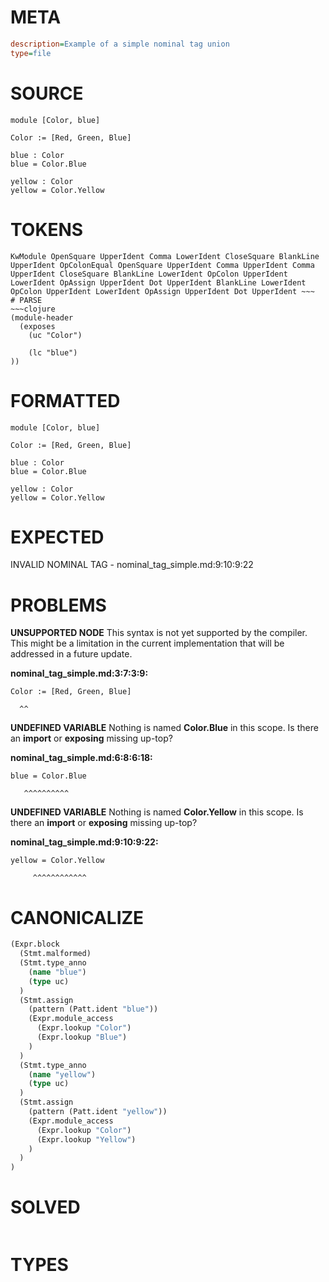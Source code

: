 # META
~~~ini
description=Example of a simple nominal tag union
type=file
~~~
# SOURCE
~~~roc
module [Color, blue]

Color := [Red, Green, Blue]

blue : Color
blue = Color.Blue

yellow : Color
yellow = Color.Yellow
~~~
# TOKENS
~~~text
KwModule OpenSquare UpperIdent Comma LowerIdent CloseSquare BlankLine UpperIdent OpColonEqual OpenSquare UpperIdent Comma UpperIdent Comma UpperIdent CloseSquare BlankLine LowerIdent OpColon UpperIdent LowerIdent OpAssign UpperIdent Dot UpperIdent BlankLine LowerIdent OpColon UpperIdent LowerIdent OpAssign UpperIdent Dot UpperIdent ~~~
# PARSE
~~~clojure
(module-header
  (exposes
    (uc "Color")

    (lc "blue")
))
~~~
# FORMATTED
~~~roc
module [Color, blue]

Color := [Red, Green, Blue]

blue : Color
blue = Color.Blue

yellow : Color
yellow = Color.Yellow
~~~
# EXPECTED
INVALID NOMINAL TAG - nominal_tag_simple.md:9:10:9:22
# PROBLEMS
**UNSUPPORTED NODE**
This syntax is not yet supported by the compiler.
This might be a limitation in the current implementation that will be addressed in a future update.

**nominal_tag_simple.md:3:7:3:9:**
```roc
Color := [Red, Green, Blue]
```
      ^^


**UNDEFINED VARIABLE**
Nothing is named **Color.Blue** in this scope.
Is there an **import** or **exposing** missing up-top?

**nominal_tag_simple.md:6:8:6:18:**
```roc
blue = Color.Blue
```
       ^^^^^^^^^^


**UNDEFINED VARIABLE**
Nothing is named **Color.Yellow** in this scope.
Is there an **import** or **exposing** missing up-top?

**nominal_tag_simple.md:9:10:9:22:**
```roc
yellow = Color.Yellow
```
         ^^^^^^^^^^^^


# CANONICALIZE
~~~clojure
(Expr.block
  (Stmt.malformed)
  (Stmt.type_anno
    (name "blue")
    (type uc)
  )
  (Stmt.assign
    (pattern (Patt.ident "blue"))
    (Expr.module_access
      (Expr.lookup "Color")
      (Expr.lookup "Blue")
    )
  )
  (Stmt.type_anno
    (name "yellow")
    (type uc)
  )
  (Stmt.assign
    (pattern (Patt.ident "yellow"))
    (Expr.module_access
      (Expr.lookup "Color")
      (Expr.lookup "Yellow")
    )
  )
)
~~~
# SOLVED
~~~clojure
~~~
# TYPES
~~~roc
~~~
